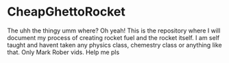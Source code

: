# CheapGhettoRocket
The uhh the thingy umm where? Oh yeah! This is the repository where I will document my process of creating rocket fuel and the rocket itself. I am self taught and havent taken any physics class, chemestry class or anything like that. Only Mark Rober vids. Help me pls

